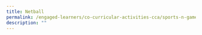 ```yaml
---
title: Netball
permalink: /engaged-learners/co-curricular-activities-cca/sports-n-games/netball/
description: ""
---
```

